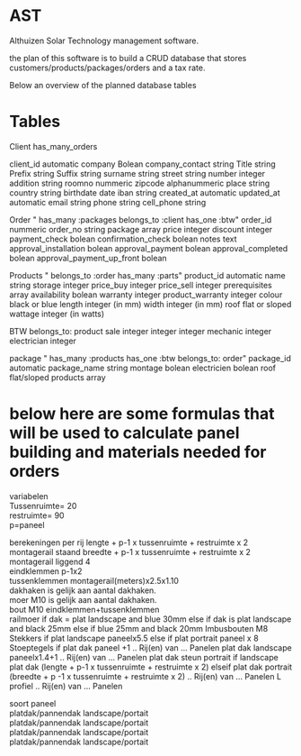 AST
===

Althuizen Solar Technology management software.

the plan of this software is to build a CRUD database that stores customers/products/packages/orders and a tax rate.

Below an overview of the planned database tables

# Tables
Client				has_many_orders

client_id				automatic
company				Bolean
company_contact		string
Title					string
Prefix				string
Suffix				string
surname				string
street				string
number				integer
addition				string
roomno				nummeric
zipcode				alphanummeric
place				string
country				string
birthdate				date
iban					string
created_at			automatic
updated_at			automatic
email				string
phone				string
cell_phone			string

Order			"	has_many 	:packages
					belongs_to 	:client
					has_one 	 	:btw"
order_id				nummeric
order_no				string
package				array
price					integer
discount				integer
payment_check		bolean
confirmation_check		bolean
notes				text
approval_installation	bolean
approval_payment		bolean
approval_completed	bolean
approval_payment_up_front	bolean
	
Products			"	belongs_to :order
					has_many :parts"
product_id			automatic
name				string
storage				integer
price_buy				integer
price_sell				integer
prerequisites			array
availability			bolean
warranty				integer
product_warranty		integer
colour				black or blue
length				integer (in mm)
width				integer (in mm)
roof					flat or sloped
wattage				integer (in watts)
	
BTW					belongs_to: product
sale					integer
integer				integer
mechanic				integer
electrician			integer
	
package			"	has_many	:products
					has_one		:btw
					belongs_to: order"
package_id			automatic
package_name		string
montage				bolean
electricien			bolean
roof					flat/sloped
products				array

# below here are some formulas that will be used to calculate panel building and materials needed for orders

variabelen	
Tussenruimte= 20	
restruimte= 90	
p=paneel	

berekeningen per rij	lengte + p-1 x tussenruimte + restruimte x 2	
montagerail staand	breedte + p-1 x tussenruimte + restruimte x 2	
montagerail liggend	4	
eindklemmen	p-1x2	
tussenklemmen	montagerail(meters)x2.5x1.10	
dakhaken	is gelijk aan aantal dakhaken.	
moer M10	is gelijk aan aantal dakhaken.	
bout M10	eindklemmen+tussenklemmen	
railmoer	if dak = plat landscape and blue 30mm else if dak is plat landscape and black 25mm else if blue 25mm and black 20mm	
Imbusbouten M8		
Stekkers	if  plat landscape paneelx5.5 else if plat portrait paneel x 8	
Stoeptegels	if plat dak paneel +1	.. Rij(en) van ... Panelen
plat dak landscape	paneelx1.4+1	.. Rij(en) van ... Panelen
plat dak steun portrait	if landscape plat dak (lengte + p-1 x tussenruimte + restruimte x 2) elseif plat dak portrait (breedte + p -1 x tussenruimte + restruimte x 2)	.. Rij(en) van ... Panelen
L profiel		.. Rij(en) van ... Panelen
		
		
soort paneel		
platdak/pannendak	landscape/portait	
platdak/pannendak	landscape/portait	
platdak/pannendak	landscape/portait	
platdak/pannendak	landscape/portait	
